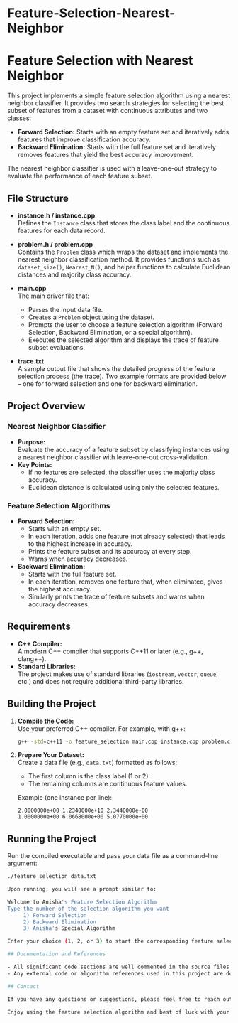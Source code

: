 # Feature-Selection-Nearest-Neighbor
# Feature Selection with Nearest Neighbor

This project implements a simple feature selection algorithm using a nearest neighbor classifier. It provides two search strategies for selecting the best subset of features from a dataset with continuous attributes and two classes:

- **Forward Selection:** Starts with an empty feature set and iteratively adds features that improve classification accuracy.
- **Backward Elimination:** Starts with the full feature set and iteratively removes features that yield the best accuracy improvement.

The nearest neighbor classifier is used with a leave-one-out strategy to evaluate the performance of each feature subset.


## File Structure

- **instance.h / instance.cpp**  
  Defines the `Instance` class that stores the class label and the continuous features for each data record.

- **problem.h / problem.cpp**  
  Contains the `Problem` class which wraps the dataset and implements the nearest neighbor classification method. It provides functions such as `dataset_size()`, `Nearest_N()`, and helper functions to calculate Euclidean distances and majority class accuracy.

- **main.cpp**  
  The main driver file that:
  - Parses the input data file.
  - Creates a `Problem` object using the dataset.
  - Prompts the user to choose a feature selection algorithm (Forward Selection, Backward Elimination, or a special algorithm).
  - Executes the selected algorithm and displays the trace of feature subset evaluations.

- **trace.txt**  
  A sample output file that shows the detailed progress of the feature selection process (the trace). Two example formats are provided below – one for forward selection and one for backward elimination.


## Project Overview

### Nearest Neighbor Classifier
- **Purpose:**  
  Evaluate the accuracy of a feature subset by classifying instances using a nearest neighbor classifier with leave-one-out cross-validation.
- **Key Points:**  
  - If no features are selected, the classifier uses the majority class accuracy.
  - Euclidean distance is calculated using only the selected features.

### Feature Selection Algorithms
- **Forward Selection:**  
  - Starts with an empty set.
  - In each iteration, adds one feature (not already selected) that leads to the highest increase in accuracy.
  - Prints the feature subset and its accuracy at every step.
  - Warns when accuracy decreases.
- **Backward Elimination:**  
  - Starts with the full feature set.
  - In each iteration, removes one feature that, when eliminated, gives the highest accuracy.
  - Similarly prints the trace of feature subsets and warns when accuracy decreases.


## Requirements

- **C++ Compiler:**  
  A modern C++ compiler that supports C++11 or later (e.g., g++, clang++).
- **Standard Libraries:**  
  The project makes use of standard libraries (`iostream`, `vector`, `queue`, etc.) and does not require additional third-party libraries.


## Building the Project

1. **Compile the Code:**  
   Use your preferred C++ compiler. For example, with g++:
   ```bash
   g++ -std=c++11 -o feature_selection main.cpp instance.cpp problem.cpp
   ```
2. **Prepare Your Dataset:**  
   Create a data file (e.g., `data.txt`) formatted as follows:  
   - The first column is the class label (1 or 2).  
   - The remaining columns are continuous feature values.
   
   Example (one instance per line):
   ```
   2.0000000e+00 1.2340000e+10 2.3440000e+00
   1.0000000e+00 6.0668000e+00 5.0770000e+00
   ```


## Running the Project

Run the compiled executable and pass your data file as a command-line argument:
```bash
./feature_selection data.txt

Upon running, you will see a prompt similar to:

Welcome to Anisha's Feature Selection Algorithm
Type the number of the selection algorithm you want
     1) Forward Selection
     2) Backward Elimination
     3) Anisha's Special Algorithm

Enter your choice (1, 2, or 3) to start the corresponding feature selection process.

## Documentation and References

- All significant code sections are well commented in the source files.
- Any external code or algorithm references used in this project are documented within the source files.

## Contact

If you have any questions or suggestions, please feel free to reach out.

Enjoy using the feature selection algorithm and best of luck with your projects!